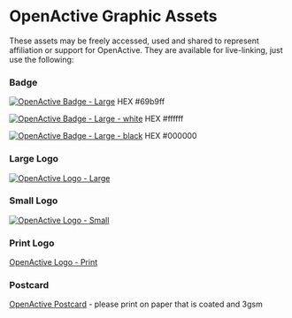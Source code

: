 # OpenActive Graphic Assets

These assets may be freely accessed, used and shared to represent affiliation or support for OpenActive. They are available for live-linking, just use the following:

### Badge
[![OpenActive Badge - Large](https://www.openactive.io/assets/New-OpenActive-Logo-final.png)](https://www.openactive.io/assets/New-OpenActive-Logo-final.png)
HEX #69b9ff

[![OpenActive Badge - Large - white](https://www.openactive.io/assets/New-OpenActive-Logo-final.png)](https://www.openactive.io/assets/New-OpenActive-Logo-final.png)
HEX #ffffff

[![OpenActive Badge - Large - black](https://www.openactive.io/assets/New-OpenActive-Logo-final.png)](https://www.openactive.io/assets/New-OpenActive-Logo-final.png)
HEX #000000

### Large Logo
[![OpenActive Logo - Large](https://www.openactive.io/assets/New-OpenActive-Logo-Landscape-Large.png)](https://www.openactive.io/assets/New-OpenActive-Logo-Landscape-Large.png)

### Small Logo
[![OpenActive Logo - Small](https://www.openactive.io/assets/New-OpenActive-Landscape-Logo-Small.png)](https://www.openactive.io/assets/New-OpenActive-Landscape-Logo-Small.png)

### Print Logo
[OpenActive Logo - Print](https://www.openactive.io/assets/openactive-print.eps)

### Postcard
[OpenActive Postcard](https://www.openactive.io/assets/openactive-postcard.pdf) - please print on paper that is coated and 3gsm

